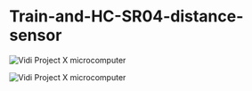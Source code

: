 # Train-and-HC-SR04-distance-sensor
 
![Vidi Project X microcomputer](https://vidi-x.org/wp-content/uploads/2023/01/Vlakic-1-768x512.jpg)

![Vidi Project X microcomputer](https://vidi-x.org/wp-content/uploads/2023/01/Vlakic-2.jpg)
